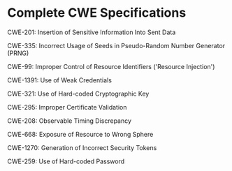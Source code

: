 

# Complete CWE Specifications

CWE-201: Insertion of Sensitive Information Into Sent Data

CWE-335: Incorrect Usage of Seeds in Pseudo-Random Number Generator (PRNG)

CWE-99: Improper Control of Resource Identifiers ('Resource Injection')

CWE-1391: Use of Weak Credentials

CWE-321: Use of Hard-coded Cryptographic Key

CWE-295: Improper Certificate Validation

CWE-208: Observable Timing Discrepancy

CWE-668: Exposure of Resource to Wrong Sphere

CWE-1270: Generation of Incorrect Security Tokens

CWE-259: Use of Hard-coded Password